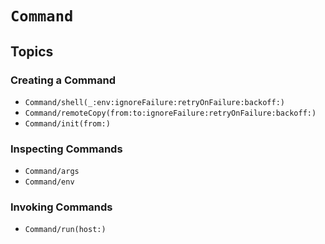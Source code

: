 # ``Command``

## Topics

### Creating a Command

- ``Command/shell(_:env:ignoreFailure:retryOnFailure:backoff:)``
- ``Command/remoteCopy(from:to:ignoreFailure:retryOnFailure:backoff:)``
- ``Command/init(from:)``

### Inspecting Commands

- ``Command/args``
- ``Command/env``

### Invoking Commands

- ``Command/run(host:)``
